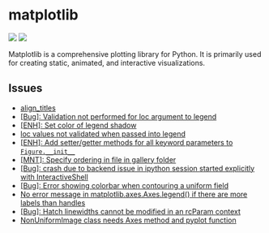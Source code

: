 # matplotlib

[![](https://img.shields.io/badge/matplotlib-docs-green)](https://matplotlib.org/stable/)
[![](https://img.shields.io/badge/matplotlib-repo-blue)](https://github.com/matplotlib/matplotlib)

Matplotlib is a comprehensive plotting library for Python. It is primarily used for creating static, animated, and interactive visualizations.

## Issues

- [align_titles](https://github.com/matplotlib/matplotlib/issues/22376)
- [[Bug]: Validation not performed for loc argument to legend](https://github.com/matplotlib/matplotlib/issues/24605)
- [[ENH]: Set color of legend shadow](https://github.com/matplotlib/matplotlib/issues/24663)
- [loc values not validated when passed into legend](https://github.com/matplotlib/matplotlib/issues/24605)
- [[ENH]: Add setter/getter methods for all keyword parameters to `Figure.__init__`](https://github.com/matplotlib/matplotlib/issues/24617)
- [[MNT]: Specify ordering in file in gallery folder](https://github.com/matplotlib/matplotlib/issues/25032)
- [[Bug]: crash due to backend issue in ipython session started explicitly with InteractiveShell](https://github.com/matplotlib/matplotlib/issues/23770)
- [[Bug]: Error showing colorbar when contouring a uniform field](https://github.com/matplotlib/matplotlib/issues/23817)
- [No error message in matplotlib.axes.Axes.legend() if there are more labels than handles](https://github.com/matplotlib/matplotlib/issues/24050)
- [[Bug]: Hatch linewidths cannot be modified in an rcParam context](https://github.com/matplotlib/matplotlib/issues/21108)
- [NonUniformImage class needs Axes method and pyplot function](https://github.com/matplotlib/matplotlib/issues/7763)
